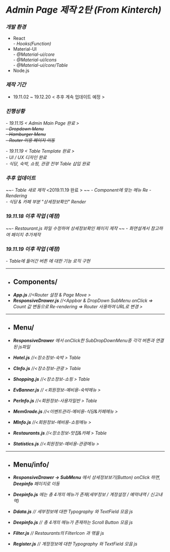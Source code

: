 # *Admin Page 제작 2탄 (From Kinterch)*

### ***개발 환경***
 - React  
   *- Hooks(Function)*
 - Material-UI  
   *- @Material-ui/core*  
   *- @Material-ui/icons*  
   *- @Material-ui/core/Table*
 - Node.js  
 
 
 ### ***제작 기간***
 - 19.11.02 ~ 19.12.20 < 추후 계속 업데이트 예정 >

 ### ***진행상황***
  *- 19.11.15 < Admin Main Page 완료 >*  
    ~~*- Dropdown Menu*~~  
    ~~*- Hamburger Menu*~~  
    ~~*- Router 이용 페이지 이동*~~
    
  *- 19.11.19 < Table Template 완료 >*  
    *- UI / UX 디자인 완료*  
    *- 식당, 숙박, 쇼핑, 관광 전부 Table 삽입 완료*  
    
### ***추후 업데이트*** 
  ~~*- Table 새로 제작* <2019.11.19 완료 > ~~
  *- Component에 맞는 메뉴 Re - Rendering*   
  *- 식당 & 카페 부분 "상세정보확인" Render*  

### ***19.11.18 이후 작업 (예정)***
  ~~- *Restaurant.js 파일 수정하여 상세정보확인 페이지 제작*  ~~
  *- 화면설계서 참고하여 페이지 추가제작*   

### ***19.11.19 이후 작업 (예정)***
  *- Table에 들어간 버튼 에 대한 기능 로직 구현*

-----------------------
- ## Components/
 - ***App.js***  *//<Router 설정 & Page Move >* 
 - ***ResponsiveDrawer.js***   *//<Appbar & DropDown SubMenu onClick => Count 값 변동으로 Re-rendering => Router  사용하여 URL로 변경 >*

-----------------------
- ## Menu/
- ***ResponsiveDrawer*** *에서 onClick한 SubDropDownMenu중 각각 버튼과 연결된 js파일*

 - ***Hotel.js***  *//<장소정보-숙박 > Table*
 - ***CInfo.js***  *//<장소정보-관광 > Table* 
 - ***Shopping.js***  *//<장소정보-쇼핑 > Table* 
 - ***EvBanner.js***  *// <회원정보-예비용-숙박메뉴 >*
 - ***PerInfo.js***  *//<회원정보-사용자일반 > Table* 
 - ***MemGrade.js***  *//<이벤트관리-예비용-식당&카페메뉴 >* 
 - ***MInfo.js***  *//<회원정보-예비용-쇼핑메뉴 >* 
 - ***Restaurants.js***  *//<장소정보-맛집&카페 > Table* 
 - ***Statistics.js***  *//<회원정보-예비용-관광메뉴 >* 

-----------------------
- ## Menu/info/

- ***ResponsiveDrawer -> SubMenu*** *에서 상세정보보기(Button) onClick 하면,* ***Deepinfo*** *페이지로 이동*
- ***Deepinfo.js***  *에는 총 4개의 메뉴가 존재(세부정보 / 계정설정 / 예약내역 / 신고내역)*

 - ***Ddata.js***  *// 세부정보에 대한 Typography 와 TextField 모음 js*
 - ***Deepinfo.js***  *// 총 4개의 메뉴가 존재하는 Scroll Button 모음 js* 
 - ***Filter.js***  *// Restaurants의 FilterIcon 과 엮을 js* 
 - ***Register.js***  *// 계정정보에 대한 Typography 와 TextField 모음 js*
